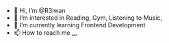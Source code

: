 - 👋 Hi, I’m @R3iwan
- 👀 I’m interested in Reading, Gym, Listening to Music, 
- 🌱 I’m currently learning Frontend Development
- 📫 How to reach me [...](https://www.instagram.com/rakhinator/)

<!---
R3iwan/R3iwan is a ✨ special ✨ repository because its `README.md` (this file) appears on your GitHub profile.
You can click the Preview link to take a look at your changes.
--->

